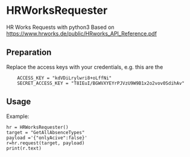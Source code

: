 # HRWorksRequester
HR Works Requests with python3
Based on https://www.hrworks.de/public/HRworks_API_Reference.pdf 

## Preparation

Replace the access keys with your credentials, e.g. this are the
```
    ACCESS_KEY = "kdVDiLrylwri8+oLffNi"
    SECRET_ACCESS_KEY = "T8IEuI/BGWVXYEYrPJVzU9W9B1x2o2vov0SdihAv"
```
## Usage

Example:
```
hr = HRWorksRequester()
target = "GetAllAbsenceTypes"
payload ='{"onlyAcive":false}'
r=hr.request(target, payload)
print(r.text)
```

